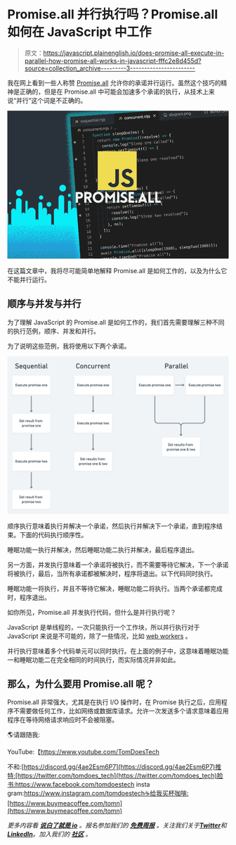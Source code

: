 # Promise.all 并行执行吗？Promise.all 如何在 JavaScript 中工作

> 原文：<https://javascript.plainenglish.io/does-promise-all-execute-in-parallel-how-promise-all-works-in-javascript-fffc2e8d455d?source=collection_archive---------3----------------------->

我在网上看到一些人称赞 [Promise.all](https://developer.mozilla.org/en-US/docs/Web/JavaScript/Reference/Global_Objects/Promise/all) 允许你的承诺并行运行。虽然这个技巧的精神是正确的，但是在 Promise.all 中可能会加速多个承诺的执行，从技术上来说“并行”这个词是不正确的。

![](img/5662c28ea7650ff9c391185e57d234d6.png)

在这篇文章中，我将尽可能简单地解释 Promise.all 是如何工作的，以及为什么它不能并行运行。

## 顺序与并发与并行

为了理解 JavaScript 的 Promise.all 是如何工作的，我们首先需要理解三种不同的执行范例，顺序、并发和并行。

为了说明这些范例，我将使用以下两个承诺。

![](img/a31b684f7fc9b88efdcadcd5e0f399d5.png)

顺序执行意味着执行并解决一个承诺，然后执行并解决下一个承诺，直到程序结束。下面的代码执行顺序性。

睡眠功能一执行并解决，然后睡眠功能二执行并解决，最后程序退出。

另一方面，并发执行意味着一个承诺将被执行，而不需要等待它解决，下一个承诺将被执行，最后，当所有承诺都被解决时，程序将退出。以下代码同时执行。

睡眠功能一将执行，并且不等待它解决，睡眠功能二将执行。当两个承诺都完成时，程序退出。

如你所见，Promise.all 并发执行代码，但什么是并行执行呢？

JavaScript 是单线程的，一次只能执行一个工作块，所以并行执行对于 JavaScript 来说是不可能的，除了一些情况，比如 [web workers](https://developer.mozilla.org/en-US/docs/Web/API/Web_Workers_API/Using_web_workers) 。

并行执行意味着多个代码单元可以同时执行。在上面的例子中，这意味着睡眠功能一和睡眠功能二在完全相同的时间执行，而实际情况并非如此。

## 那么，为什么要用 Promise.all 呢？

Promise.all 非常强大，尤其是在执行 I/O 操作时，在 Promise 执行之后，应用程序不需要做任何工作，比如网络或数据库请求。允许一次发送多个请求意味着应用程序在等待网络请求响应时不会被阻塞。

🌎请跟随我:

YouTube:【https://www.youtube.com/TomDoesTech 

不和:[https://discord.gg/4ae2Esm6P7](https://discord.gg/4ae2Esm6P7)推特:[https://twitter.com/tomdoes_tech](https://twitter.com/tomdoes_tech)脸书:https://www.facebook.com/tomdoestech insta gram:https://www.instagram.com/tomdoestech☕给我买杯咖啡:[https://www.buymeacoffee.com/tomn](https://www.buymeacoffee.com/tomn)

*更多内容看* [***说白了就是 io***](https://plainenglish.io/) *。报名参加我们的* [***免费周报***](http://newsletter.plainenglish.io/) *。关注我们关于*[***Twitter***](https://twitter.com/inPlainEngHQ)*和*[***LinkedIn***](https://www.linkedin.com/company/inplainenglish/)*。加入我们的* [***社区***](https://discord.gg/GtDtUAvyhW) *。*